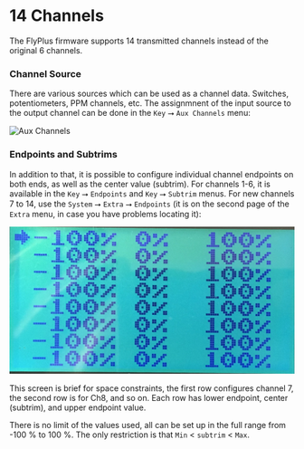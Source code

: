 # 14 Channels

The FlyPlus firmware supports 14 transmitted channels instead of the
original 6 channels.


### Channel Source ###

There are various sources which can be used as a channel data.
Switches, potentiometers, PPM channels, etc. The assignmnent of the
input source to the output channel can be done in the
`Key` ⭢ `Aux Channels` menu:

![Aux Channels](aux-channels.jpg)


### Endpoints and Subtrims ###

In addition to that, it is possible to configure individual
channel endpoints on both ends, as well as the center value (subtrim).
For channels 1-6, it is available in the `Key` ⭢ `Endpoints` and
`Key` ⭢ `Subtrim` menus. For new channels 7 to 14, use the
`System` ⭢ `Extra` ⭢ `Endpoints` (it is on the second page of the
`Extra` menu, in case you have problems locating it):

![Endpoints](extra-endpoints.jpg)

This screen is brief for space constraints, the first row configures
channel 7, the second row is for Ch8, and so on. Each row has lower endpoint,
center (subtrim), and upper endpoint value.

There is no limit of the values used, all can be set up in the full range from
-100 % to 100 %. The only restriction is that `Min` < `subtrim` < `Max`.

